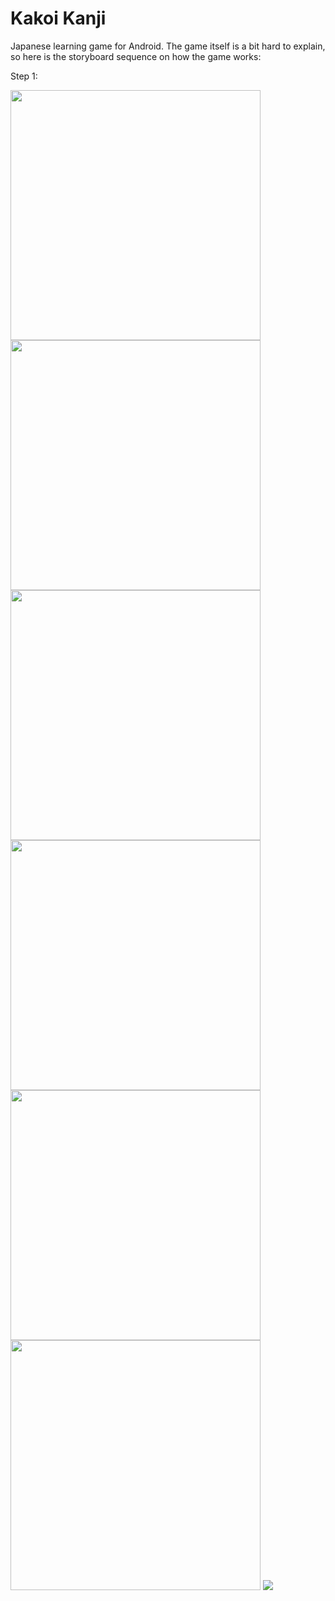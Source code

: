 # Kakoi Kanji
Japanese learning game for Android. The game itself is a bit hard to explain, so here is the storyboard sequence on how the game works:

<p>Step 1:</p> 
<img src="Screenshots/step1.jpg" width=400>
<img src="Screenshots/step2.jpg" width=400>
<img src="Screenshots/step3.jpg" width=400>
<img src="Screenshots/step4.jpg" width=400>
<img src="Screenshots/step5.jpg" width=400>
<img src="Screenshots/step6.jpg" width=400>


<img src="Screenshots/correctmockup.jpg">
